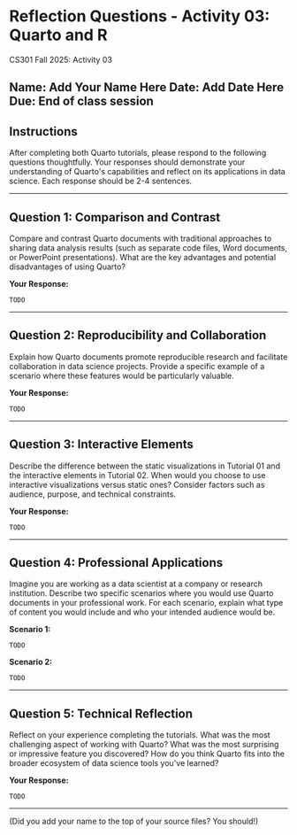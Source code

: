 # Reflection Questions - Activity 03: Quarto and R

CS301 Fall 2025: Activity 03

**Name**: Add Your Name Here
**Date**: Add Date Here  
**Due**: End of class session
---

## Instructions

After completing both Quarto tutorials, please respond to the following questions thoughtfully. Your responses should demonstrate your understanding of Quarto's capabilities and reflect on its applications in data science. Each response should be 2-4 sentences.

---

## Question 1: Comparison and Contrast

Compare and contrast Quarto documents with traditional approaches to sharing data analysis results (such as separate code files, Word documents, or PowerPoint presentations). What are the key advantages and potential disadvantages of using Quarto?

**Your Response:**

```
TODO
```

---

## Question 2: Reproducibility and Collaboration

Explain how Quarto documents promote reproducible research and facilitate collaboration in data science projects. Provide a specific example of a scenario where these features would be particularly valuable.

**Your Response:**

```
TODO
```

---

## Question 3: Interactive Elements

Describe the difference between the static visualizations in Tutorial 01 and the interactive elements in Tutorial 02. When would you choose to use interactive visualizations versus static ones? Consider factors such as audience, purpose, and technical constraints.

**Your Response:**

```
TODO
```

---

## Question 4: Professional Applications

Imagine you are working as a data scientist at a company or research institution. Describe two specific scenarios where you would use Quarto documents in your professional work. For each scenario, explain what type of content you would include and who your intended audience would be.

**Scenario 1:**

```
TODO
```

**Scenario 2:**

```
TODO
```

---

## Question 5: Technical Reflection

Reflect on your experience completing the tutorials. What was the most challenging aspect of working with Quarto? What was the most surprising or impressive feature you discovered? How do you think Quarto fits into the broader ecosystem of data science tools you've learned?

**Your Response:**

```
TODO
```

---

(Did you add your name to the top of your source files? You should!)
